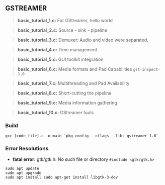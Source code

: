 ## GSTREAMER

> **basic_tutorial_1.c:** For GStreamer, hello world

> **basic_tutorial_2.c:** Source - sink - pipeline

> **basic_tutorial_3.c:** Demuxer: Audio and video were separated.

> **basic_tutorial_4.c:** Time management

> **basic_tutorial_5.c:** GUI toolkit integration

> **basic_tutorial_6.c:** Media formats and Pad Capabilities `gst-inspect-1.0`

> **basic_tutorial_7.c:** Multithreading and Pad Availability

> **basic_tutorial_8.c:** Short-cutting the pipeline

> **basic_tutorial_9.c:** Media information gathering

> **basic_tutorial_10.c:** GStreamer tools


### Build
```
gcc [code_file].c -o main `pkg-config --cflags --libs gstreamer-1.0`
```

### Error Resolutions
- **fatal error:** gtk/gtk.h: No such file or directory `#include <gtk/gtk.h>`
```
sudo apt update
sudo apt upgrade
sudo apt install sudo apt-get install libgtk-3-dev
```